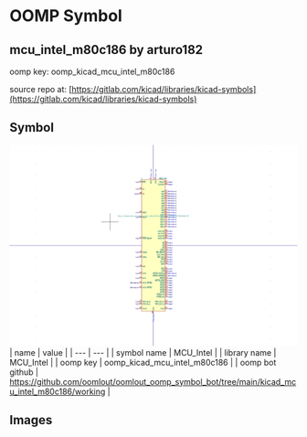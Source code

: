 # OOMP Symbol  
## mcu_intel_m80c186  by arturo182  
  
oomp key: oomp_kicad_mcu_intel_m80c186  
  
source repo at: [https://gitlab.com/kicad/libraries/kicad-symbols](https://gitlab.com/kicad/libraries/kicad-symbols)  
## Symbol  
  
[![working.png](working_600.png)](working.png)  
| name | value | 
| --- | --- | 
| symbol name | MCU_Intel | 
| library name | MCU_Intel | 
| oomp key | oomp_kicad_mcu_intel_m80c186 | 
| oomp bot github | https://github.com/oomlout/oomlout_oomp_symbol_bot/tree/main/kicad_mcu_intel_m80c186/working | 
## Images  
